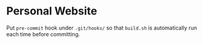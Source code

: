 # Personal Website

Put `pre-commit` hook under `.git/hooks/` so that `build.sh` is
automatically run each time before committing.
